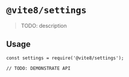 # `@vite8/settings`

> TODO: description

## Usage

```
const settings = require('@vite8/settings');

// TODO: DEMONSTRATE API
```
